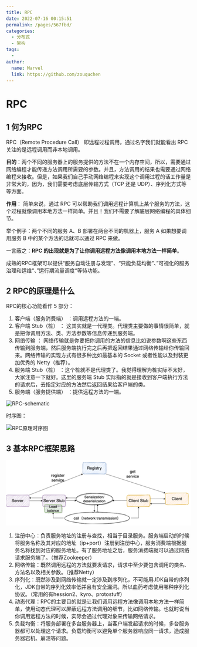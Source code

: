```yaml
---
title: RPC
date: 2022-07-16 00:15:51
permalink: /pages/567fbd/
categories:
  - 分布式
  - 架构
tags:
  - 
author: 
  name: Marvel
  link: https://github.com/zouquchen
---
```

# RPC

## 1 何为RPC

RPC（Remote Procedure Call） 即远程过程调用，通过名字我们就能看出 RPC 关注的是远程调用而非本地调用。

**目的**：两个不同的服务器上的服务提供的方法不在一个内存空间，所以，需要通过网络编程才能传递方法调用所需要的参数。并且，方法调用的结果也需要通过网络编程来接收。但是，如果我们自己手动网络编程来实现这个调用过程的话工作量是非常大的，因为，我们需要考虑底层传输方式（TCP 还是 UDP）、序列化方式等等方面。

**作用**： 简单来说，通过 RPC 可以帮助我们调用远程计算机上某个服务的方法，这个过程就像调用本地方法一样简单。并且！我们不需要了解底层网络编程的具体细节。

举个例子：两个不同的服务 A、B 部署在两台不同的机器上，服务 A 如果想要调用服务 B 中的某个方法的话就可以通过 RPC 来做。

一言蔽之：**RPC 的出现就是为了让你调用远程方法像调用本地方法一样简单**。

成熟的RPC框架可以提供“服务自动注册与发现”、“只能负载均衡”、”可视化的服务治理和运维“、”运行期流量调度“等待功能。

## 2 RPC的原理是什么

RPC的核心功能看作 5 部分：

1. 客户端（服务消费端） ：调用远程方法的一端。
2. 客户端 Stub（桩） ： 这其实就是一代理类。代理类主要做的事情很简单，就是把你调用方法、类、方法参数等信息传递到服务端。
3. 网络传输 ： 网络传输就是你要把你调用的方法的信息比如说参数啊这些东西传输到服务端，然后服务端执行完之后再把返回结果通过网络传输给你传输回来。网络传输的实现方式有很多种比如最基本的 Socket 或者性能以及封装更加优秀的 Netty（推荐）。
4. 服务端 Stub（桩） ：这个桩就不是代理类了。我觉得理解为桩实际不太好，大家注意一下就好。这里的服务端 Stub 实际指的就是接收到客户端执行方法的请求后，去指定对应的方法然后返回结果给客户端的类。
5. 服务端（服务提供端） ：提供远程方法的一端。

![RPC-schematic](https://studynote-images.oss-cn-hangzhou.aliyuncs.com/RPC-schematic.jpg)

时序图：

![RPC原理时序图](https://studynote-images.oss-cn-hangzhou.aliyuncs.com/RPC-sequence.jpg)

## 3 基本RPC框架思路

![image-20220321113502660](https://raw.githubusercontent.com/zouquchen/Images/main/imgs/RPC%20framework.png)

1. 注册中心：负责服务地址的注册与查找，相当于目录服务。服务端启动的时候将服务名称及其对应的地址（ip+port）注册到注册中心，服务消费端根据服务名称找到对应的服务地址。有了服务地址之后，服务消费端就可以通过网络请求服务端了。（推荐Zookeeper）
2. 网络传输：既然调用远程的方法就要发请求，请求中至少要包含调用的类名、方法名以及相关参数。（推荐Netty）
3. 序列化：既然涉及到网络传输就一定涉及到序列化，不可能用JDK自带的序列化，JDK自带的序列化效率低并且有安全漏洞。所以血药考虑使用哪种序列化协议。（常用的有hession2、kyro、protostuff）
4. 动态代理：RPC的主要目的就是让我们调用远程方法像调用本地方法一样简单，使用动态代理可以屏蔽远程方法调用的细节，比如网络传输。也就时说当你调用远程方法的时候，实际会通过代理对象来传输网络请求。
5. 负载均衡：将服务部署在多台服务器上，当客户端发起请求的时候，多台服务器都可以处理这个请求。负载均衡可以避免单个服务器响应同一请求，造成服务器宕机、崩溃等问题。